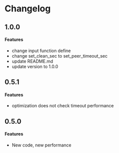 # Changelog

## 1.0.0
#### Features
*  change input function define
*  change set_clean_sec to set_peer_timeout_sec
*  update README.md
*  update version to 1.0.0

## 0.5.1
#### Features
*  optimization does not check timeout performance


## 0.5.0
#### Features
* New code, new performance
